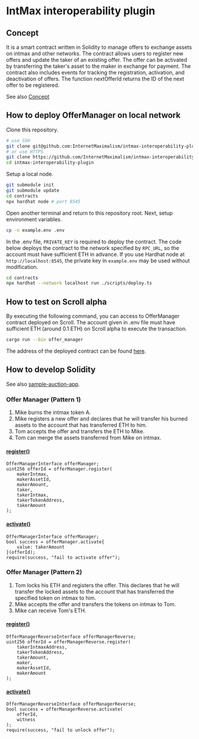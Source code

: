 # IntMax interoperability plugin

## Concept

It is a smart contract written in Solidity to manage offers to exchange assets on intmax and other networks.
The contract allows users to register new offers and update the taker of an existing offer. The offer can be activated by transferring the taker's asset to the maker in exchange for payment. The contract also includes events for tracking the registration, activation, and deactivation of offers. The function nextOfferId returns the ID of the next offer to be registered.

See also [Concept](./docs/concept.md)

## How to deploy OfferManager on local network

Clone this repository.

```sh
# use SSH
git clone git@github.com:InternetMaximalism/intmax-interoperability-plugin.git
# or use HTTPS
git clone https://github.com/InternetMaximalism/intmax-interoperability-plugin.git
cd ​​intmax-interoperability-plugin
```

Setup a local node.

```sh
git submodule init
git submodule update
cd contracts
npx hardhat node # port 8545
```

Open another terminal and return to this repository root.
Next, setup environment variables.

```sh
cp -n example.env .env
```

In the .env file, `PRIVATE_KEY` is required to deploy the contract.
The code below deploys the contract to the network specified by `RPC_URL`,
so the account must have sufficient ETH in advance.
If you use Hardhat node at `http://localhost:8545`,
the private key in `example.env` may be used without modification.

```sh
cd contracts
npx hardhat --network localhost run ./scripts/deploy.ts
```

## How to test on Scroll alpha

By executing the following command, you can access to OfferManager contract deployed on Scroll.
The account given in .env file must have sufficient ETH (around 0.1 ETH) on Scroll alpha to execute the transaction.

```sh
cargo run --bin offer_manager
```

The address of the deployed contract can be found [here](./docs/address.json).

## How to develop Solidity

See also [sample-auction-app](https://github.com/InternetMaximalism/intmax-rollup-cli/tree/main/packages/sample-auction-app/ethereum).

### Offer Manager (Pattern 1)

1. Mike burns the intmax token A.
2. Mike registers a new offer and declares that he will transfer his burned assets to the account that has transferred ETH to him.
3. Tom accepts the offer and transfers the ETH to Mike.
4. Tom can merge the assets transferred from Mike on intmax.

#### [register()](./contracts/contracts/OfferManagerInterface.sol#L53-L79)

```solidity
OfferManagerInterface offerManager;
uint256 offerId = offerManager.register(
    makerIntmax,
    makerAssetId,
    makerAmount,
    taker,
    takerIntmax,
    takerTokenAddress,
    takerAmount
);
```

#### [activate()](./contracts/contracts/OfferManagerInterface.sol#L96-L107)

```solidity
OfferManagerInterface offerManager;
bool success = offerManager.activate{
    value: takerAmount
}(offerId);
require(success, "fail to activate offer");
```

### Offer Manager (Pattern 2)

1. Tom locks his ETH and registers the offer. This declares that he will transfer the locked assets to the account that has transferred the specified token on intmax to him.
2. Mike accepts the offer and transfers the tokens on intmax to Tom.
3. Mike can receive Tom's ETH.

#### [register()](./contracts/contracts/OfferManagerReverseInterface.sol#L40-L56)

```solidity
OfferManagerReverseInterface offerManagerReverse;
uint256 offerId = offerManagerReverse.register(
    takerIntmaxAddress,
    takerTokenAddress,
    takerAmount,
    maker,
    makerAssetId,
    makerAmount
);
```

#### [activate()](./contracts/contracts/OfferManagerReverseInterface.sol#L69-L81)

```solidity
OfferManagerReverseInterface offerManagerReverse;
bool success = offerManagerReverse.activate(
    offerId,
    witness
);
require(success, "fail to unlock offer");
```
